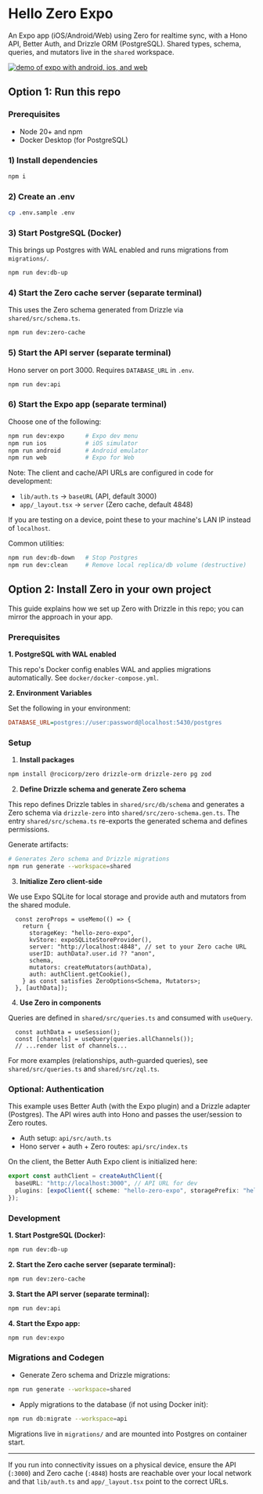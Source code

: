 # Hello Zero Expo

An Expo app (iOS/Android/Web) using Zero for realtime sync, with a Hono API, Better Auth, and Drizzle ORM (PostgreSQL). Shared types, schema, queries, and mutators live in the `shared` workspace.

<a href="https://github.com/user-attachments/assets/2f627fd7-10b1-4113-912e-dda39793bd13">
  <img alt="demo of expo with android, ios, and web" src="./scripts/web-demo.gif">
</a>

## Option 1: Run this repo

### Prerequisites

- Node 20+ and npm
- Docker Desktop (for PostgreSQL)

### 1) Install dependencies

```sh
npm i
```

### 2) Create an .env

```bash
cp .env.sample .env
```

### 3) Start PostgreSQL (Docker)

This brings up Postgres with WAL enabled and runs migrations from `migrations/`.

```sh
npm run dev:db-up
```

### 4) Start the Zero cache server (separate terminal)

This uses the Zero schema generated from Drizzle via `shared/src/schema.ts`.

```sh
npm run dev:zero-cache
```

### 5) Start the API server (separate terminal)

Hono server on port 3000. Requires `DATABASE_URL` in `.env`.

```sh
npm run dev:api
```

### 6) Start the Expo app (separate terminal)

Choose one of the following:

```sh
npm run dev:expo      # Expo dev menu
npm run ios           # iOS simulator
npm run android       # Android emulator
npm run web           # Expo for Web
```

Note: The client and cache/API URLs are configured in code for development:

- `lib/auth.ts` → `baseURL` (API, default 3000)
- `app/_layout.tsx` → `server` (Zero cache, default 4848)

If you are testing on a device, point these to your machine's LAN IP instead of `localhost`.

Common utilities:

```sh
npm run dev:db-down   # Stop Postgres
npm run dev:clean     # Remove local replica/db volume (destructive)
```

## Option 2: Install Zero in your own project

This guide explains how we set up Zero with Drizzle in this repo; you can mirror the approach in your app.

### Prerequisites

**1. PostgreSQL with WAL enabled**

This repo's Docker config enables WAL and applies migrations automatically. See `docker/docker-compose.yml`.

**2. Environment Variables**

Set the following in your environment:

```ini
DATABASE_URL=postgres://user:password@localhost:5430/postgres
```

### Setup

1. **Install packages**

```bash
npm install @rocicorp/zero drizzle-orm drizzle-zero pg zod
```

2. **Define Drizzle schema and generate Zero schema**

This repo defines Drizzle tables in `shared/src/db/schema` and generates a Zero schema via `drizzle-zero` into `shared/src/zero-schema.gen.ts`. The entry `shared/src/schema.ts` re-exports the generated schema and defines permissions.

Generate artifacts:

```bash
# Generates Zero schema and Drizzle migrations
npm run generate --workspace=shared
```

3. **Initialize Zero client-side**

We use Expo SQLite for local storage and provide auth and mutators from the shared module.

```12:36:app/_layout.tsx
  const zeroProps = useMemo(() => {
    return {
      storageKey: "hello-zero-expo",
      kvStore: expoSQLiteStoreProvider(),
      server: "http://localhost:4848", // set to your Zero cache URL
      userID: authData?.user.id ?? "anon",
      schema,
      mutators: createMutators(authData),
      auth: authClient.getCookie(),
    } as const satisfies ZeroOptions<Schema, Mutators>;
  }, [authData]);
```

4. **Use Zero in components**

Queries are defined in `shared/src/queries.ts` and consumed with `useQuery`.

```21:62:app/index.tsx
  const authData = useSession();
  const [channels] = useQuery(queries.allChannels());
  // ...render list of channels...
```

For more examples (relationships, auth-guarded queries), see `shared/src/queries.ts` and `shared/src/zql.ts`.

### Optional: Authentication

This example uses Better Auth (with the Expo plugin) and a Drizzle adapter (Postgres). The API wires auth into Hono and passes the user/session to Zero routes.

- Auth setup: `api/src/auth.ts`
- Hono server + auth + Zero routes: `api/src/index.ts`

On the client, the Better Auth Expo client is initialized here:

```5:16:lib/auth.ts
export const authClient = createAuthClient({
  baseURL: "http://localhost:3000", // API URL for dev
  plugins: [expoClient({ scheme: "hello-zero-expo", storagePrefix: "hello-zero-expo", storage: SecureStore })],
});
```

### Development

**1. Start PostgreSQL (Docker):**

```bash
npm run dev:db-up
```

**2. Start the Zero cache server (separate terminal):**

```bash
npm run dev:zero-cache
```

**3. Start the API server (separate terminal):**

```bash
npm run dev:api
```

**4. Start the Expo app:**

```bash
npm run dev:expo
```

### Migrations and Codegen

- Generate Zero schema and Drizzle migrations:

```bash
npm run generate --workspace=shared
```

- Apply migrations to the database (if not using Docker init):

```bash
npm run db:migrate --workspace=api
```

Migrations live in `migrations/` and are mounted into Postgres on container start.

---

If you run into connectivity issues on a physical device, ensure the API (`:3000`) and Zero cache (`:4848`) hosts are reachable over your local network and that `lib/auth.ts` and `app/_layout.tsx` point to the correct URLs.
